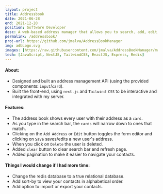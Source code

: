 ```yaml
---
layout: project
title: Addressbook
date: 2021-06-28
end: 2021-12-20
position: Software Developer
desc: A web-based address manager that allows you to search, add, edit, and delete contacts.
permalink: /addressbook/
proj-url: https://github.com/jmalva/AddressBookManager
img: adbLogo.svg
images: [https://raw.githubusercontent.com/jmalva/AddressBookManager/main/demo/demo.png, https://raw.githubusercontent.com/jmalva/AddressBookManager/main/demo/demo-search.png,https://raw.githubusercontent.com/jmalva/AddressBookManager/main/demo/demo-edit.png]
tech: [JavaScript, NextJS, TailwindCSS, ReactJS, Express, Redis]
---
```


#### About:
- Designed and built an address management API (using the provided components: `input`/`card`).
- Built the front-end, using `next.js` and `Tailwind CSS` to be interactive and integrated with my server.

#### Features:
- The address book shows every user with their address as a `card`.
- As you type in the search bar, the `cards` will narrow down to ones that match.
- Clicking on the `Add Address` or `Edit` button toggles the form editor and clicking on `Save` saves/edits a new user's address.
- When you click on `Delete` the user is deleted.
- Added `clear` button to clear search bar and refresh page.
- Added pagination to make it easier to navigate your contacts. 

#### Things I would change if I had more time:
- Change the redis database to a true relational database.
- Add sort-by to view your contacts in alphabetical order.
- Add option to import or export your contacts.